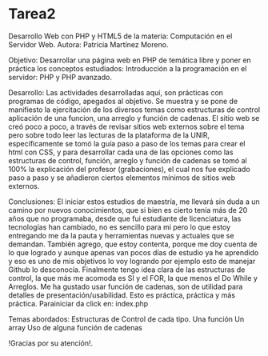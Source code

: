 # Tarea2
Desarrollo Web con PHP y HTML5 de la materia: Computación en el Servidor Web.
Autora: Patricia Martínez Moreno.

Objetivo: 
Desarrollar una página web en PHP de temática libre y poner en práctica los conceptos estudiados: Introducción a la programación en el servidor: PHP y PHP avanzado.

Desarrollo: 
Las actividades desarrolladas aquí, son prácticas con programas de código, apegados al objetivo. Se muestra y se pone de manifiesto la ejercitación de los 
diversos temas como estructuras de control aplicación de una funcion, una arreglo y función de cadenas. 
El sitio web se creó poco a poco, a través de revisar sitios web externos sobre el tema pero sobre todo leer las lecturas de la plataforma de la UNIR, específicamente
se tomó la guía paso a paso de los temas para crear el html con CSS, y para desarrollar cada una de las opciones como las estructuras de control, función, arreglo y función 
de cadenas se tomó al 100% la explicación del profesor (grabaciones), el cual nos fue explicado paso a paso y se añadieron ciertos elementos mínimos de sitios web externos.

Conclusiones: 
El iniciar estos estudios de maestría, me llevará sin duda a un camino por nuevos conocimientos, que si bien es cierto tenía más de 20 años que no programaba, desde que fui
estudiante de licenciatura, las tecnologías han cambiado, no es sencillo para mi pero lo que estoy entregando me da la pauta y herramientas nuevas y actuales que se demandan.
También agrego, que estoy contenta, porque me doy cuenta de lo que logrado y aunque apenas van pocos días de estudio ya he aprendido y eso es uno de mis 
objetivos lo voy logrando por ejemplo esto de manejar Github lo desconocía.
Finalmente tengo idea clara de las estructuras de control, la que más me acomoda es SI y el FOR, la que menos el Do While y Arreglos. Me ha gustado usar función de cadenas, son 
de utilidad para detalles de presentación/usabilidad.
Esto es práctica, práctica y más práctica.
Parainiciar da click en: index.php 


Temas abordados:
Estructuras de Control de cada tipo.
Una función 
Un array 
Uso de alguna función de cadenas 


!Gracias por su atención!.
